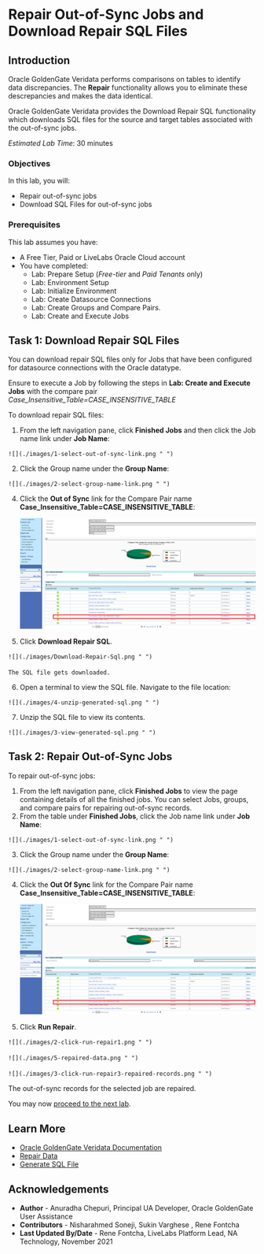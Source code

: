 # Repair Out-of-Sync Jobs and Download Repair SQL Files

## Introduction

Oracle GoldenGate Veridata performs comparisons on tables to identify data discrepancies. The **Repair** functionality allows you to eliminate these descrepancies and makes the data identical.

Oracle GoldenGate Veridata provides the Download Repair SQL functionality which downloads SQL files for the source and target tables associated with the out-of-sync jobs.

*Estimated Lab Time*: 30 minutes

### Objectives
In this lab, you will:
* Repair out-of-sync jobs
* Download SQL Files for out-of-sync jobs

### Prerequisites
This lab assumes you have:
- A Free Tier, Paid or LiveLabs Oracle Cloud account
- You have completed:
    * Lab: Prepare Setup (*Free-tier* and *Paid Tenants* only)
    * Lab: Environment Setup
    * Lab: Initialize Environment
    * Lab: Create Datasource Connections
    * Lab: Create Groups and Compare Pairs.
    * Lab: Create and Execute Jobs

## Task 1: Download Repair SQL Files

You can download repair SQL files only for Jobs that have been configured for datasource connections with the Oracle datatype.

Ensure to execute a Job by following the steps in **Lab: Create and Execute Jobs** with the compare pair *Case_Insensitive_Table=CASE_INSENSITIVE_TABLE*

To download repair SQL files:
  1. From the left navigation pane, click **Finished Jobs** and then click the Job name link under **Job Name**:

    ![](./images/1-select-out-of-sync-link.png " ")

  2. Click the Group name under the **Group Name**:

    ![](./images/2-select-group-name-link.png " ")

 4. Click the **Out of Sync** link for the Compare Pair name **Case\_Insensitive_Table\=CASE\_INSENSITIVE\_TABLE**:

    ![](./images/4-Case_Insensitive_Table=CASE_INSENSITIVE_TABLE.png " ")

  5. Click **Download Repair SQL**.

    ![](./images/Download-Repair-Sql.png " ")

    The SQL file gets downloaded.

  6. Open a terminal to view the SQL file. Navigate to the file location:

    ![](./images/4-unzip-generated-sql.png " ")

  7. Unzip the SQL file to view its contents.

    ![](./images/3-view-generated-sql.png " ")

## Task 2: Repair Out-of-Sync Jobs

  To repair out-of-sync jobs:
  1. From the left navigation pane, click **Finished Jobs** to view the page containing details of all the finished jobs. You can select Jobs, groups, and compare pairs for repairing out-of-sync records.
  2. From the table under **Finished Jobs**, click the Job name link under **Job Name**:

    ![](./images/1-select-out-of-sync-link.png " ")

  3. Click the Group name under the **Group Name**:

    ![](./images/2-select-group-name-link.png " ")

 4. Click the **Out Of Sync** link for the Compare Pair name **Case\_Insensitive_Table\=CASE\_INSENSITIVE\_TABLE**:

    ![](./images/4-Case_Insensitive_Table=CASE_INSENSITIVE_TABLE.png " ")

  5. Click **Run Repair**.

    ![](./images/2-click-run-repair1.png " ")

    ![](./images/5-repaired-data.png " ")

    ![](./images/3-click-run-repair3-repaired-records.png " ")

The out-of-sync records for the selected job are repaired.

You may now [proceed to the next lab](#next).

## Learn More
* [Oracle GoldenGate Veridata Documentation](https://docs.oracle.com/en/middleware/goldengate/veridata/12.2.1.4/index.html)
* [Repair Data](https://docs.oracle.com/en/middleware/goldengate/veridata/12.2.1.4/gvdug/working-jobs.html#GUID-B46185DF-4B7E-4647-8BE2-F7176E1FFDFF)
* [Generate SQL File](https://docs.oracle.com/en/middleware/goldengate/veridata/12.2.1.4/gvdug/working-jobs.html#GUID-0AA3E8E2-BAD3-41D2-83CD-E8986C69A3AB)

## Acknowledgements
* **Author** - Anuradha Chepuri, Principal UA Developer, Oracle GoldenGate User Assistance
* **Contributors** -  Nisharahmed Soneji, Sukin Varghese , Rene Fontcha
* **Last Updated By/Date** - Rene Fontcha, LiveLabs Platform Lead, NA Technology, November 2021

